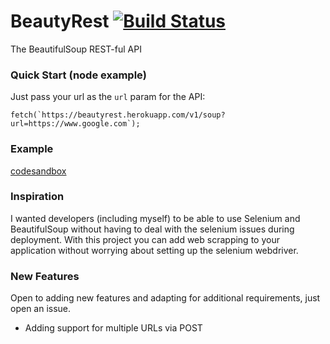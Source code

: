 # BeautyRest  [![Build Status](https://travis-ci.org/srianbury/BeautyRest.svg?branch=master)](https://travis-ci.org/srianbury/BeautyRest)
The BeautifulSoup REST-ful API

### Quick Start (node example)
Just pass your url as the `url` param for the API:
```
fetch(`https://beautyrest.herokuapp.com/v1/soup?url=https://www.google.com`);
```

### Example
[codesandbox](https://codesandbox.io/s/sleepy-shirley-rn0dd)

### Inspiration
I wanted developers (including myself) to be able to use Selenium and BeautifulSoup without having to deal with the selenium issues during
deployment.  With this project you can add web scrapping to your application without worrying about setting up the selenium webdriver.


### New Features
Open to adding new features and adapting for additional requirements, just open an issue.
 - Adding support for multiple URLs via POST
